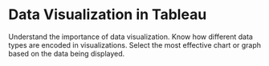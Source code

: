 # Data Visualization in Tableau
Understand the importance of data visualization.
Know how different data types are encoded in visualizations.
Select the most effective chart or graph based on the data being displayed.
